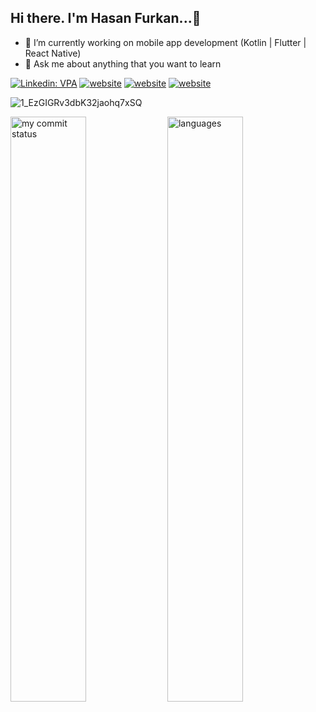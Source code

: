 ## Hi there. I'm Hasan Furkan...👋

- 🔭 I’m currently working on mobile app development (Kotlin | Flutter | React Native) 
- 💬 Ask me about anything that you want to learn 


[![Linkedin: VPA](https://img.shields.io/badge/linkedin-%230077B5.svg?&style=for-the-badge&logo=linkedin&logoColor=white)](https://www.linkedin.com/in/hasan-furkan-koprulu/)
[![website](https://img.shields.io/badge/stackoverflow-c8d6e5.svg?&style=for-the-badge&logo=stackoverflow&logoColor=orange)](https://stackoverflow.com/users/15763253/krnsoo)
[![website](https://img.shields.io/badge/gmail-f1f2f6.svg?&style=for-the-badge&logo=gmail&logoColor=red)](mailto:hsnfrkn32@gmail.com)
[![website](https://img.shields.io/badge/%20-medium-black?&style=for-the-badge&logoColor=white)](https://medium.com/@hsnfrkn32)


![1_EzGIGRv3dbK32jaohq7xSQ](https://user-images.githubusercontent.com/81443587/171872730-c4d99719-bedd-46d3-ba55-55602c6430ee.gif)


<p align="left">
<img src="https://github-readme-streak-stats.herokuapp.com/?user=hasan-furkan&theme=buefy&" alt="my commit status" width="49%" />
<img src="https://github-readme-stats.vercel.app/api/top-langs/?username=hasan-furkan&theme=buefy &layout=compact" alt="languages" width="49%" > 
 </p>
